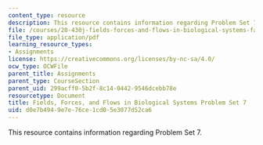 ```yaml
---
content_type: resource
description: This resource contains information regarding Problem Set 7.
file: /courses/20-430j-fields-forces-and-flows-in-biological-systems-fall-2015/d0e7b4949e7e76ce1cd05e3077d52ca6_MIT20_430JF15_PS7_vFinal.pdf
file_type: application/pdf
learning_resource_types:
- Assignments
license: https://creativecommons.org/licenses/by-nc-sa/4.0/
ocw_type: OCWFile
parent_title: Assignments
parent_type: CourseSection
parent_uid: 299acff0-5b2f-8c14-0442-9546dcebb78e
resourcetype: Document
title: Fields, Forces, and Flows in Biological Systems Problem Set 7
uid: d0e7b494-9e7e-76ce-1cd0-5e3077d52ca6
---
```

This resource contains information regarding Problem Set 7.